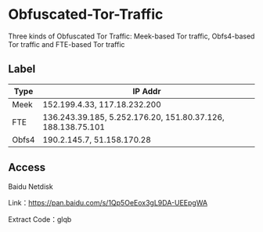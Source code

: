 # Obfuscated-Tor-Traffic
Three kinds of Obfuscated Tor Traffic: Meek-based Tor traffic, Obfs4-based Tor traffic and FTE-based Tor traffic

## Label
|  Type   | IP Addr  |
|  ----  | ----  |
| Meek  | 152.199.4.33, 117.18.232.200 |
| FTE | 136.243.39.185, 5.252.176.20, 151.80.37.126, 188.138.75.101 |
| Obfs4  | 190.2.145.7, 51.158.170.28 |

## Access
Baidu Netdisk

Link：https://pan.baidu.com/s/1Qp5OeEox3gL9DA-UEEpgWA

Extract Code：glqb

